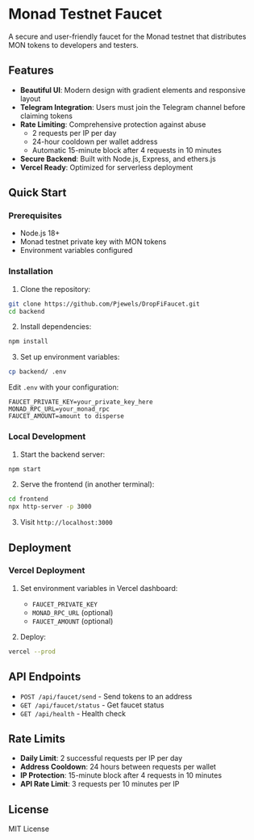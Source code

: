 # Monad Testnet Faucet

A secure and user-friendly faucet for the Monad testnet that distributes MON tokens to developers and testers.

## Features

- **Beautiful UI**: Modern design with gradient elements and responsive layout
- **Telegram Integration**: Users must join the Telegram channel before claiming tokens
- **Rate Limiting**: Comprehensive protection against abuse
  - 2 requests per IP per day
  - 24-hour cooldown per wallet address
  - Automatic 15-minute block after 4 requests in 10 minutes
- **Secure Backend**: Built with Node.js, Express, and ethers.js
- **Vercel Ready**: Optimized for serverless deployment

## Quick Start

### Prerequisites

- Node.js 18+
- Monad testnet private key with MON tokens
- Environment variables configured

### Installation

1. Clone the repository:
```bash
git clone https://github.com/Pjewels/DropFiFaucet.git
cd backend
```

2. Install dependencies:
```bash
npm install
```

3. Set up environment variables:
```bash
cp backend/ .env
```

Edit `.env` with your configuration:
```
FAUCET_PRIVATE_KEY=your_private_key_here
MONAD_RPC_URL=your_monad_rpc
FAUCET_AMOUNT=amount to disperse
```

### Local Development

1. Start the backend server:
```bash
npm start
```

2. Serve the frontend (in another terminal):
```bash
cd frontend
npx http-server -p 3000
```

3. Visit `http://localhost:3000`

## Deployment

### Vercel Deployment

1. Set environment variables in Vercel dashboard:
   - `FAUCET_PRIVATE_KEY`
   - `MONAD_RPC_URL` (optional)
   - `FAUCET_AMOUNT` (optional)

2. Deploy:
```bash
vercel --prod
```

## API Endpoints

- `POST /api/faucet/send` - Send tokens to an address
- `GET /api/faucet/status` - Get faucet status
- `GET /api/health` - Health check

## Rate Limits

- **Daily Limit**: 2 successful requests per IP per day
- **Address Cooldown**: 24 hours between requests per wallet
- **IP Protection**: 15-minute block after 4 requests in 10 minutes
- **API Rate Limit**: 3 requests per 10 minutes per IP


## License

MIT License